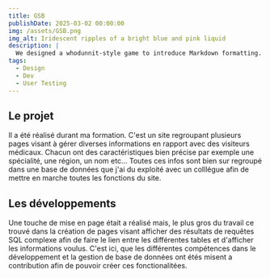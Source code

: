 ```yaml
---
title: GSB
publishDate: 2025-03-02 00:00:00
img: /assets/GSB.png
img_alt: Iridescent ripples of a bright blue and pink liquid
description: |
  We designed a whodunnit-style game to introduce Markdown formatting. Suspense — suspicion — syntax!
tags:
  - Design
  - Dev
  - User Testing
---
```


## Le projet

Il a été réalisé durant ma formation. C'est un site regroupant plusieurs pages visant à gérer diverses informations en rapport avec des visiteurs médicaux. Chacun ont des caractéristiques bien précise par exemple une spécialité, une région, un nom etc...
Toutes ces infos sont bien sur regroupé dans une base de données que j'ai du exploité avec un colllégue afin de mettre en marche toutes les fonctions du site.

## Les développements

Une touche de mise en page était a réalisé mais, le plus gros du travail ce trouvé dans la création de pages visant afficher des résultats de requêtes SQL complexe afin de faire le lien entre les différentes tables et d'afficher les informations voulus. C'est ici, que les différentes compétences dans le développement et la gestion de base de données ont étés misent a contribution afin de pouvoir créer ces fonctionalitées.
